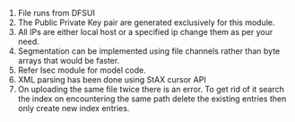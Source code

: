 1.  File runs from DFSUI
2.  The Public Private Key pair are generated exclusively for this module.
3.  All IPs are either local host or a specified ip change them as per your need.
4.  Segmentation can be implemented using file channels rather than byte arrays that would be faster.
5.  Refer Isec module for model code.
6.  XML parsing has been done using StAX cursor API
7.  On uploading the same file twice there is an error. To get rid of it search the index on encountering the same path delete the existing entries then only create new index entries.
